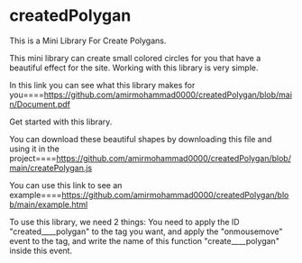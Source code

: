 # createdPolygan


This is a Mini Library For Create Polygans.


This mini library can create small colored circles for you that have a beautiful effect for the site. Working with this library is very simple.


In this link you can see what this library makes for you====https://github.com/amirmohammad0000/createdPolygan/blob/main/Document.pdf


Get started with this library.


You can download these beautiful shapes by downloading this file and using it in the project====https://github.com/amirmohammad0000/createdPolygan/blob/main/createPolygan.js


You can use this link to see an example====https://github.com/amirmohammad0000/createdPolygan/blob/main/example.html


To use this library, we need 2 things: You need to apply the ID "created____polygan" to the tag you want, and apply the "onmousemove" event to the tag, and write the name of this function "create____polygan" inside this event.


